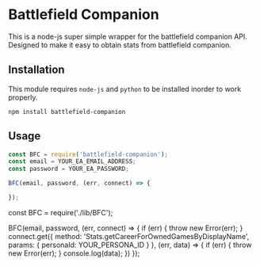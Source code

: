 # Battlefield Companion

This is a node-js super simple wrapper for the battlefield companion API.
Designed to make it easy to obtain stats from battlefield companion.

## Installation

This module requires `node-js` and `python` to be installed inorder to work properly.

```
npm install battlefield-companion
```

## Usage

```javascript
const BFC = require('battlefield-companion');
const email = YOUR_EA_EMAIL_ADDRESS;
const password = YOUR_EA_PASSWORD;

BFC(email, password, (err, connect) => {

});

```
const BFC = require('./lib/BFC');

BFC(email, password, (err, connect) => {
  if (err) {
    throw new Error(err);
  }
  connect.get({
    method: 'Stats.getCareerForOwnedGamesByDisplayName',
    params: {
      personaId: YOUR_PERSONA_ID
    }
  }, (err, data) => {
    if (err) {
      throw new Error(err);
    }
    console.log(data);
  })
});


